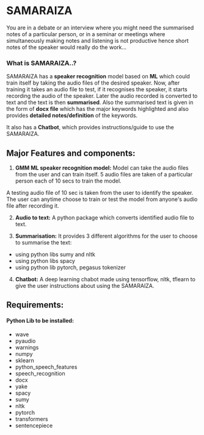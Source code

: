 # SAMARAIZA
You are in a debate or an interview where you might need the summarised 
notes of a particular person, or in a seminar or meetings where simultaneously making notes and listening
is not productive hence short notes of the speaker would really do the work...

### What is SAMARAIZA..?
SAMARAIZA has a **speaker recognition** model based on **ML** which
could train itself by taking the audio files of the desired speaker.
Now, after training it takes an audio file to test, if it recognises the speaker, 
it starts recording the audio of the speaker. Later the audio recorded is converted to 
text and the text is then **summarised**. Also the summarised text is given 
in the form of **docx file** which has the major keywords
highlighted and also provides **detailed notes/definition** of the keywords.

It also has a **Chatbot**, which provides instructions/guide to use the SAMARAIZA.

## Major Features and components: 
1. **GMM ML speaker recognition model:**
Model can take the audio files from the user and can train itself. 5 audio files are taken 
of a particular person each of 10 secs to train the model.

A testing audio file of 10 sec is taken from the user to identify the speaker.
 The user can anytime choose to train or test the model from anyone's audio file after recording it.

2. **Audio to text:** 
A python package which converts identified audio file to text.

3. **Summarisation:**
It provides 3 different algorithms for the user to choose to summarise the text:
+ using python libs sumy and nltk
+ using python libs spacy
+ using python lib pytorch, pegasus tokenizer

4. **Chatbot:**
A deep learning chabot made using tensorflow, nltk, tflearn to give the user instructions about using the SAMARAIZA.



## Requirements:
#### Python Lib to be installed: 
+ wave
+ pyaudio
+ warnings
+ numpy
+ sklearn
+ python_speech_features
+ speech_recognition
+ docx
+ yake
+ spacy
+ sumy
+ nltk
+ pytorch
+ transformers
+ sentencepiece
